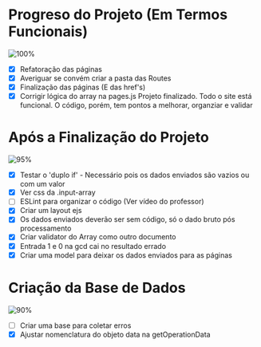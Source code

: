 # Progreso do Projeto (Em Termos Funcionais)
![100%](https://progress-bar.dev/100)
- [x] Refatoração das páginas
- [x] Averiguar se convém criar a pasta das Routes
- [x] Finalização das páginas (E das href's) 
- [x] Corrigir lógica do array na pages.js
Projeto finalizado. Todo o site está funcional. O código, porém, tem pontos a melhorar, organziar e validar

# Após a Finalização do Projeto
![95%](https://progress-bar.dev/95)
- [x] Testar o 'duplo if' - Necessário pois os dados enviados são vazios ou com um valor
- [x] Ver css da .input-array
- [ ] ESLint para organizar o código (Ver vídeo do professor)
- [x] Criar um layout ejs
- [x] Os dados enviados deverão ser sem código, só o dado bruto pós processamento
- [x] Criar validator do Array como outro documento
- [x] Entrada 1 e 0 na gcd cai no resultado errado
- [x] Criar uma model para deixar os dados enviados para as páginas

# Criação da Base de Dados
![90%](https://progress-bar.dev/90)
- [ ] Criar uma base para coletar erros
- [x] Ajustar nomenclatura do objeto data na getOperationData
